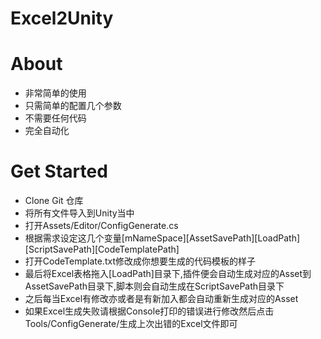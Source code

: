 # Excel2Unity

About
===
- 非常简单的使用
- 只需简单的配置几个参数
- 不需要任何代码
- 完全自动化

Get Started
===
- Clone Git 仓库
- 将所有文件导入到Unity当中
- 打开Assets/Editor/ConfigGenerate.cs
- 根据需求设定这几个变量[mNameSpace][AssetSavePath][LoadPath][ScriptSavePath][CodeTemplatePath]
- 打开CodeTemplate.txt修改成你想要生成的代码模板的样子
- 最后将Excel表格拖入[LoadPath]目录下,插件便会自动生成对应的Asset到AssetSavePath目录下,脚本则会自动生成在ScriptSavePath目录下
- 之后每当Excel有修改亦或者是有新加入都会自动重新生成对应的Asset
- 如果Excel生成失败请根据Console打印的错误进行修改然后点击Tools/ConfigGenerate/生成上次出错的Excel文件即可
